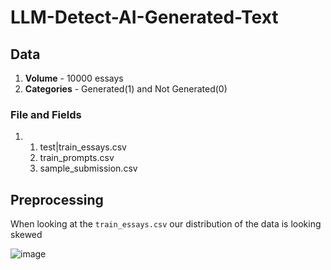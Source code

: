 # LLM-Detect-AI-Generated-Text
## Data
1. **Volume** - 10000 essays
2. **Categories** - Generated(1) and Not Generated(0)


### File and Fields

1. 1. test|train_essays.csv
   2. train_prompts.csv
   3. sample_submission.csv
## Preprocessing

When looking at the `train_essays.csv` our distribution of the data is looking skewed

![image](https://github.com/Alton1998/LLM-Detect-AI-Generated-Text/assets/39479720/2077b664-df03-4cb5-b7c8-e6fc373030f6)


